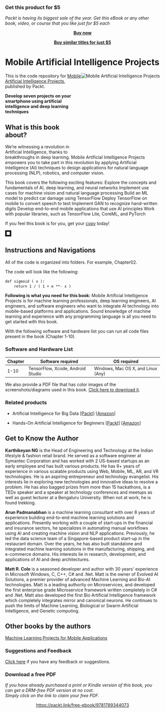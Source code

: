 
### Get this product for $5

<i>Packt is having its biggest sale of the year. Get this eBook or any other book, video, or course that you like just for $5 each</i>


<b><p align='center'>[Buy now](https://packt.link/9781789344073)</p></b>


<b><p align='center'>[Buy similar titles for just $5](https://subscription.packtpub.com/search)</p></b>


# Mobile Artificial Intelligence Projects

<a href="https://www.packtpub.com/big-data-and-business-intelligence/mobile-artificial-intelligence-projects?utm_source=github&utm_medium=repository&utm_campaign=9781789344073 "><img src="https://d1ldz4te4covpm.cloudfront.net/sites/default/files/imagecache/ppv4_main_book_cover/B10944_0.png" alt="Mobile Artificial Intelligence Projects" height="256px" align="right"></a>

This is the code repository for [Mobile Artificial Intelligence Projects](https://www.packtpub.com/big-data-and-business-intelligence/mobile-artificial-intelligence-projects?utm_source=github&utm_medium=repository&utm_campaign=9781789344073 ), published by Packt.

**Develop seven projects on your smartphone using artificial intelligence and deep learning techniques**

## What is this book about?
<span class="sugar_field" id="description">We’re witnessing a revolution in Artificial Intelligence, thanks to breakthroughs in deep learning. Mobile Artificial Intelligence Projects empowers you to take part in this revolution by applying Artificial Intelligence (AI) techniques to design applications for natural language processing (NLP), robotics, and computer vision.</span>

This book covers the following exciting features:
Explore the concepts and fundamentals of AI, deep learning, and neural networks 
Implement use cases for machine vision and natural language processing 
Build an ML model to predict car damage using TensorFlow 
Deploy TensorFlow on mobile to convert speech to text 
Implement GAN to recognize hand-written digits 
Develop end-to-end mobile applications that use AI principles 
Work with popular libraries, such as TensorFlow Lite, CoreML, and PyTorch 

If you feel this book is for you, get your [copy](https://www.amazon.com/dp/1789344077) today!

<a href="https://www.packtpub.com/?utm_source=github&utm_medium=banner&utm_campaign=GitHubBanner"><img src="https://raw.githubusercontent.com/PacktPublishing/GitHub/master/GitHub.png" 
alt="https://www.packtpub.com/" border="5" /></a>

## Instructions and Navigations
All of the code is organized into folders. For example, Chapter02.

The code will look like the following:
```
def sigmoid ( x ):    
    return 1 / ( 1 + e **- x )
```

**Following is what you need for this book:**
Mobile Artificial Intelligence Projects is for machine learning professionals, deep learning engineers, AI engineers, and software engineers who want to integrate AI technology into mobile-based platforms and applications. Sound knowledge of machine learning and experience with any programming language is all you need to get started with this book.

With the following software and hardware list you can run all code files present in the book (Chapter 1-10).
### Software and Hardware List
| Chapter | Software required | OS required |
| -------- | ------------------------------------ | ----------------------------------- |
| 1-10 | TensorFlow, Xcode, Android Studio | Windows, Mac OS X, and Linux (Any) |


We also provide a PDF file that has color images of the screenshots/diagrams used in this book. [Click here to download it](https://www.packtpub.com/sites/default/files/downloads/9781789344073_ColorImages.pdf).

### Related products
* Artificial Intelligence for Big Data [[Packt]](https://www.packtpub.com/big-data-and-business-intelligence/artificial-intelligence-big-data?utm_source=github&utm_medium=repository&utm_campaign=9781788472173 ) [[Amazon]](https://www.amazon.com/dp/B078PNMBKW)

* Hands-On Artificial Intelligence for Beginners [[Packt]](https://www.packtpub.com/big-data-and-business-intelligence/hands-artificial-intelligence-beginners?utm_source=github&utm_medium=repository&utm_campaign=9781788991063 ) [[Amazon]](https://www.amazon.com/dp/1788991060)


## Get to Know the Author
**Karthikeyan NG** is the Head of Engineering and Technology at the Indian lifestyle & fashion retail brand. He served as a software engineer at Symantec Corporation and has worked with 2 US-based startups as an early employee and has built various products. He has 9+ years of experience in various scalable products using Web, Mobile, ML, AR, and VR technologies. He is an aspiring entrepreneur and technology evangelist. His interests lie in exploring new technologies and innovative ideas to resolve a problem. He has also bagged prizes from more than 15 hackathons, is a TEDx speaker and a speaker at technology conferences and meetups as well as guest lecturer at a Bengaluru University. When not at work, he is found trekking.

**Arun Padmanabhan** is a machine learning consultant with over 8 years of experience building end-to-end machine learning solutions and applications. Presently working with a couple of start-ups in the financial and insurance sectors, he specializes in automating manual workflows using AI and creating machine vision and NLP applications. Previously, he led the data science team of a Singapore-based product start-up in the restaurant domain. Over the years, he has also built standalone and integrated machine learning solutions in the manufacturing, shipping, and e-commerce domains. His interests lie in research, development, and applications of AI and deep architectures.

**Matt R. Cole** is a seasoned developer and author with 30 years' experience in Microsoft Windows, C, C++, C# and .Net. Matt is the owner of Evolved AI Solutions, a premier provider of advanced Machine Learning and Bio-AI technologies. Matt is a leading authority on Microservices, and developed the first enterprise grade Microservice framework written completely in C# and .Net. Matt also developed the first Bio Artificial Intelligence framework which completely integrates mirror and canonical neurons. He continues to push the limits of Machine Learning, Biological or Swarm Artificial Intelligence, and Genetic computing.



## Other books by the authors
[Machine Learning Projects for Mobile Applications](https://www.packtpub.com/big-data-and-business-intelligence/machine-learning-projects-mobile-applications?utm_source=github&utm_medium=repository&utm_campaign=9781788994590 )



### Suggestions and Feedback
[Click here](https://docs.google.com/forms/d/e/1FAIpQLSdy7dATC6QmEL81FIUuymZ0Wy9vH1jHkvpY57OiMeKGqib_Ow/viewform) if you have any feedback or suggestions.


### Download a free PDF

 <i>If you have already purchased a print or Kindle version of this book, you can get a DRM-free PDF version at no cost.<br>Simply click on the link to claim your free PDF.</i>
<p align="center"> <a href="https://packt.link/free-ebook/9781789344073">https://packt.link/free-ebook/9781789344073 </a> </p>